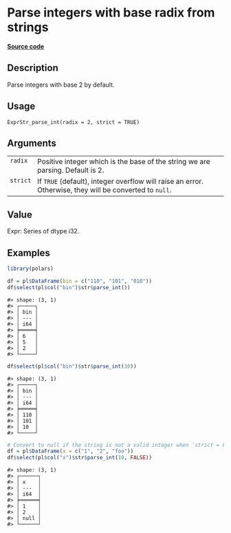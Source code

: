 

# Parse integers with base radix from strings

[**Source code**](https://github.com/pola-rs/r-polars/tree/main/R/expr__string.R#L858)

## Description

Parse integers with base 2 by default.

## Usage

<pre><code class='language-R'>ExprStr_parse_int(radix = 2, strict = TRUE)
</code></pre>

## Arguments

<table>
<tr>
<td style="white-space: nowrap; font-family: monospace; vertical-align: top">
<code id="ExprStr_parse_int_:_radix">radix</code>
</td>
<td>
Positive integer which is the base of the string we are parsing. Default
is 2.
</td>
</tr>
<tr>
<td style="white-space: nowrap; font-family: monospace; vertical-align: top">
<code id="ExprStr_parse_int_:_strict">strict</code>
</td>
<td>
If <code>TRUE</code> (default), integer overflow will raise an error.
Otherwise, they will be converted to <code>null</code>.
</td>
</tr>
</table>

## Value

Expr: Series of dtype i32.

## Examples

``` r
library(polars)

df = pl$DataFrame(bin = c("110", "101", "010"))
df$select(pl$col("bin")$str$parse_int())
```

    #> shape: (3, 1)
    #> ┌─────┐
    #> │ bin │
    #> │ --- │
    #> │ i64 │
    #> ╞═════╡
    #> │ 6   │
    #> │ 5   │
    #> │ 2   │
    #> └─────┘

``` r
df$select(pl$col("bin")$str$parse_int(10))
```

    #> shape: (3, 1)
    #> ┌─────┐
    #> │ bin │
    #> │ --- │
    #> │ i64 │
    #> ╞═════╡
    #> │ 110 │
    #> │ 101 │
    #> │ 10  │
    #> └─────┘

``` r
# Convert to null if the string is not a valid integer when `strict = FALSE`
df = pl$DataFrame(x = c("1", "2", "foo"))
df$select(pl$col("x")$str$parse_int(10, FALSE))
```

    #> shape: (3, 1)
    #> ┌──────┐
    #> │ x    │
    #> │ ---  │
    #> │ i64  │
    #> ╞══════╡
    #> │ 1    │
    #> │ 2    │
    #> │ null │
    #> └──────┘
